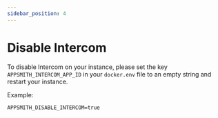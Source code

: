 ```yaml
---
sidebar_position: 4
---
```

# Disable Intercom

To disable Intercom on your instance, please set the key `APPSMITH_INTERCOM_APP_ID` in your `docker.env` file to an empty string and restart your instance.

Example:

```
APPSMITH_DISABLE_INTERCOM=true
```
